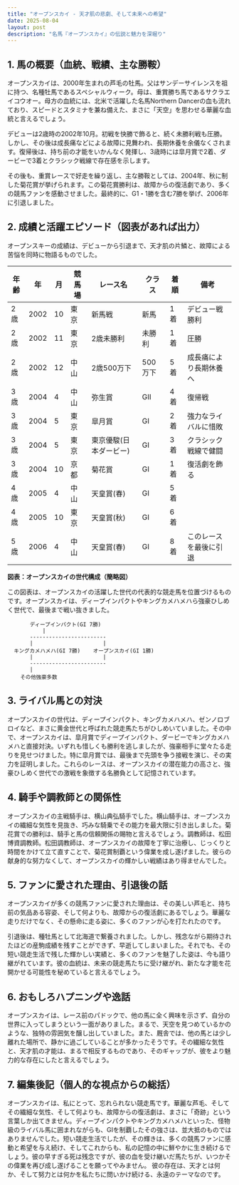 ```yaml
---
title: "オープンスカイ - 天才肌の悲劇、そして未来への希望"
date: 2025-08-04
layout: post
description: "名馬『オープンスカイ』の伝説と魅力を深堀り"
---
```


## 1. 馬の概要（血統、戦績、主な勝鞍）

オープンスカイは、2000年生まれの芦毛の牡馬。父はサンデーサイレンスを祖に持つ、名種牡馬であるスペシャルウィーク。母は、重賞勝ち馬であるサクラエイコウオー。母方の血統には、北米で活躍した名馬Northern Dancerの血も流れており、スピードとスタミナを兼ね備えた、まさに「天空」を思わせる華麗な血統と言えるでしょう。

デビューは2歳時の2002年10月。初戦を快勝で飾ると、続く未勝利戦も圧勝。しかし、その後は成長痛などによる故障に見舞われ、長期休養を余儀なくされます。復帰後は、持ち前の才能をいかんなく発揮し、3歳時には皐月賞で2着、ダービーで3着とクラシック戦線で存在感を示します。

その後も、重賞レースで好走を繰り返し、主な勝鞍としては、2004年、秋に制した菊花賞が挙げられます。この菊花賞勝利は、故障からの復活劇であり、多くの競馬ファンを感動させました。最終的に、G1・1勝を含む7勝を挙げ、2006年に引退しました。


## 2. 成績と活躍エピソード（図表があれば出力）

オープンスキーの成績は、デビューから引退まで、天才肌の片鱗と、故障による苦悩を同時に物語るものでした。

| 年齢 | 年 | 月 | 競馬場 | レース名 | クラス | 着順 | 備考 |
|---|---|---|---|---|---|---|---|
| 2歳 | 2002 | 10 | 東京 | 新馬戦 | 新馬 | 1着 | デビュー戦勝利 |
| 2歳 | 2002 | 11 | 東京 | 2歳未勝利 | 未勝利 | 1着 | 圧勝 |
| 2歳 | 2002 | 12 | 中山 | 2歳500万下 | 500万下 | 5着 | 成長痛により長期休養へ |
| 3歳 | 2004 | 4 | 中山 | 弥生賞 | GII | 4着 | 復帰戦 |
| 3歳 | 2004 | 5 | 東京 | 皐月賞 | GI | 2着 | 強力なライバルに惜敗 |
| 3歳 | 2004 | 5 | 東京 | 東京優駿(日本ダービー) | GI | 3着 | クラシック戦線で健闘 |
| 3歳 | 2004 | 10 | 京都 | 菊花賞 | GI | 1着 | 復活劇を飾る |
| 4歳 | 2005 | 4 | 中山 | 天皇賞(春) | GI | 5着 | |
| 4歳 | 2005 | 10 | 東京 | 天皇賞(秋) | GI | 6着 | |
| 5歳 | 2006 | 4 | 中山 | 天皇賞(春) | GI | 8着 | このレースを最後に引退 |


**図表：オープンスカイの世代構成（簡略図）**

この図表は、オープンスカイの活躍した世代の代表的な競走馬を位置づけるものです。オープンスカイは、ディープインパクトやキングカメハメハら強豪ひしめく世代で、最後まで戦い抜きました。

```
       ディープインパクト(GI 7勝)
           |
       ------------------------
       |                      |
  キングカメハメハ(GI 7勝)    オープンスカイ(GI 1勝)
       |                      |
       ------------------------
       |
    その他強豪多数
```


## 3. ライバル馬との対決

オープンスカイの世代は、ディープインパクト、キングカメハメハ、ゼンノロブロイなど、まさに黄金世代と呼ばれた競走馬たちがひしめいていました。その中で、オープンスカイは、皐月賞でディープインパクト、ダービーでキングカメハメハと直接対決。いずれも惜しくも勝利を逃しましたが、強豪相手に堂々たる走りを見せつけました。特に皐月賞では、最後まで先頭を争う接戦を演じ、その実力を証明しました。これらのレースは、オープンスカイの潜在能力の高さと、強豪ひしめく世代での激戦を象徴する名勝負として記憶されています。


## 4. 騎手や調教師との関係性

オープンスカイの主戦騎手は、横山典弘騎手でした。横山騎手は、オープンスカイの繊細な気性を見抜き、巧みな騎乗でその能力を最大限に引き出しました。菊花賞での勝利は、騎手と馬の信頼関係の賜物と言えるでしょう。調教師は、松田博資調教師。松田調教師は、オープンスカイの故障を丁寧に治療し、じっくりと時間をかけて立て直すことで、菊花賞制覇という偉業を成し遂げました。彼らの献身的な努力なくして、オープンスカイの輝かしい戦績はあり得ませんでした。


## 5. ファンに愛された理由、引退後の話

オープンスカイが多くの競馬ファンに愛された理由は、その美しい芦毛と、持ち前の気品ある容姿、そして何よりも、故障からの復活劇にあるでしょう。華麗な走りだけでなく、その懸命に走る姿に、多くのファンが心を打たれたのです。

引退後は、種牡馬として北海道で繋養されました。しかし、残念ながら期待されたほどの産駒成績を残すことができず、早逝してしまいました。それでも、その短い競走生活で残した輝かしい実績と、多くのファンを魅了した姿は、今も語り継がれています。彼の血統は、未来の競走馬たちに受け継がれ、新たな才能を花開かせる可能性を秘めていると言えるでしょう。


## 6. おもしろハプニングや逸話

オープンスカイは、レース前のパドックで、他の馬に全く興味を示さず、自分の世界に入ってしまうという一面がありました。まるで、天空を見つめているかのような、独特の雰囲気を醸し出していました。また、厩舎では、他の馬とは少し離れた場所で、静かに過ごしていることが多かったそうです。その繊細な気性と、天才肌の才能は、まるで相反するものであり、そのギャップが、彼をより魅力的な存在にしたと言えるでしょう。


## 7. 編集後記（個人的な視点からの総括）

オープンスカイは、私にとって、忘れられない競走馬です。華麗な芦毛、そしてその繊細な気性、そして何よりも、故障からの復活劇は、まさに「奇跡」という言葉しか出てきません。ディープインパクトやキングカメハメハといった、怪物級のライバル馬に囲まれながらも、GIを制覇したその強さは、並大抵のものではありませんでした。短い競走生活でしたが、その輝きは、多くの競馬ファンに感動と希望を与え続け、そしてこれからも、私の記憶の中に鮮やかに生き続けるでしょう。彼の早すぎる死は残念ですが、彼の血を受け継いだ馬たちが、いつかその偉業を再び成し遂げることを願ってやみません。  彼の存在は、天才とは何か、そして努力とは何かを私たちに問いかけ続ける、永遠のテーマなのです。

